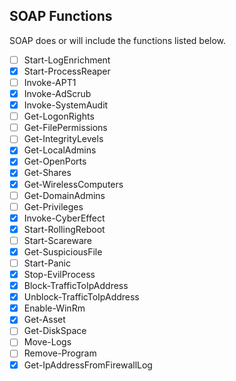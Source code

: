 ## SOAP Functions

SOAP does or will include the functions listed below.
- [ ] Start-LogEnrichment
- [x] Start-ProcessReaper
- [ ] Invoke-APT1 
- [x] Invoke-AdScrub
- [x] Invoke-SystemAudit
- [ ] Get-LogonRights
- [ ] Get-FilePermissions
- [ ] Get-IntegrityLevels 
- [x] Get-LocalAdmins
- [x] Get-OpenPorts
- [x] Get-Shares
- [x] Get-WirelessComputers
- [ ] Get-DomainAdmins
- [ ] Get-Privileges
- [x] Invoke-CyberEffect
- [x] Start-RollingReboot
- [ ] Start-Scareware
- [x] Get-SuspiciousFile 
- [ ] Start-Panic
- [x] Stop-EvilProcess
- [x] Block-TrafficToIpAddress
- [x] Unblock-TrafficToIpAddress
- [x] Enable-WinRm
- [x] Get-Asset
- [ ] Get-DiskSpace
- [ ] Move-Logs
- [ ] Remove-Program
- [x] Get-IpAddressFromFirewallLog  
